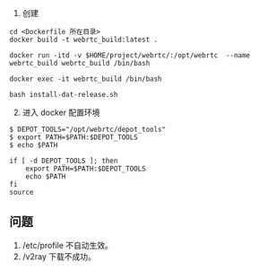 1. 创建

```
cd <Dockerfile 所在目录>
docker build -t webrtc_build:latest .

docker run -itd -v $HOME/project/webrtc/:/opt/webrtc  --name webrtc_build webrtc_build /bin/bash

docker exec -it webrtc_build /bin/bash

bash install-dat-release.sh
```

2. 进入 docker 配置环境

```
$ DEPOT_TOOLS="/opt/webrtc/depot_tools"
$ export PATH=$PATH:$DEPOT_TOOLS
$ echo $PATH

if [ -d DEPOT_TOOLS ]; then
    export PATH=$PATH:$DEPOT_TOOLS
    echo $PATH
fi
source
```

## 问题

1. /etc/profile 不自动生效。
2. /v2ray 下载不成功。

